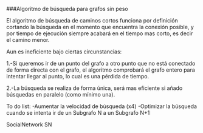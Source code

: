 ###Algoritmo de búsqueda para grafos sin peso

El algoritmo de búsqueda de caminos cortos funciona por definición cortando la búsqueda en el momento que encuentra la conexión posible, y por tiempo de ejecución siempre acabará en el tiempo mas corto, es decir el camino menor.

Aun es ineficiente bajo ciertas circunstancias:

1.-Si queremos ir de un punto del grafo a otro punto que no está conectado de forma directa con el grafo, el algoritmo comprobará el grafo entero para intentar llegar al punto, lo cual es una pérdida de tiempo.

2.-La búsqueda se realiza de forma única, será mas eficiente si añado búsquedas en paralelo (como mínimo una).

To do list:
  -Aumentar la velocidad de búsqueda (x4)
  -Optimizar la búsqueda cuando se intenta ir de un Subgrafo N a un Subgrafo N+1

SocialNetwork
SN
